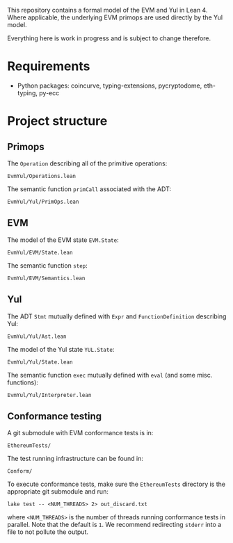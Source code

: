 This repository contains a formal model of the EVM and Yul in Lean 4.
Where applicable, the underlying EVM primops are used directly by the Yul model.

Everything here is work in progress and is subject to change therefore.

# Requirements
- Python packages: coincurve, typing-extensions, pycryptodome, eth-typing, py-ecc

# Project structure

## Primops
The `Operation` describing all of the primitive operations:
```
EvmYul/Operations.lean
```

The semantic function `primCall` associated with the ADT:
```
EvmYul/Yul/PrimOps.lean
```

## EVM
The model of the EVM state `EVM.State`:
```
EvmYul/EVM/State.lean
```

The semantic function `step`:
```
EvmYul/EVM/Semantics.lean
```

## Yul
The ADT `Stmt` mutually defined with `Expr` and `FunctionDefinition` describing Yul:
```
EvmYul/Yul/Ast.lean
```

The model of the Yul state `YUL.State`:
```
EvmYul/Yul/State.lean
```

The semantic function `exec` mutually defined with `eval` (and some misc. functions):
```
EvmYul/Yul/Interpreter.lean
```

## Conformance testing
A git submodule with EVM conformance tests is in:
```
EthereumTests/
```

The test running infrastructure can be found in:
```
Conform/
```

To execute conformance tests, make sure the `EthereumTests` directory is the appropriate git submodule and run:
```
lake test -- <NUM_THREADS> 2> out_discard.txt
```
where `<NUM_THREADS>` is the number of threads running conformance tests in parallel. Note that the default is `1`.
We recommend redirecting `stderr` into a file to not pollute the output.
